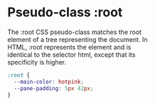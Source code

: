 # Pseudo-class :root  

The :root CSS pseudo-class matches the root  
element of a tree representing the document. In  
HTML, :root represents the <html> element and is  
identical to the selector html, except that its  
specificity is higher.  

```css
:root {
  --main-color: hotpink;
  --pane-padding: 5px 42px;
}
```
